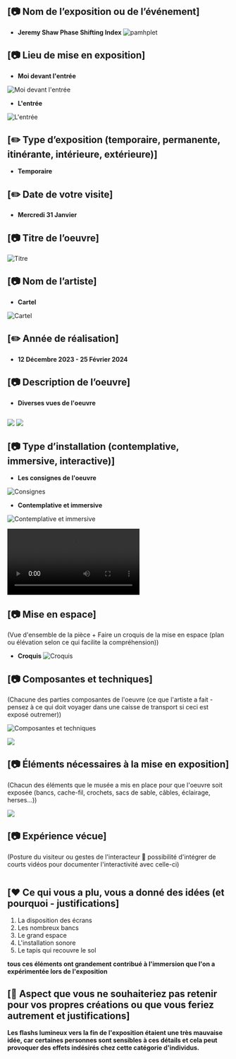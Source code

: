 ## [📷 Nom de l’exposition ou de l’événement]
* **Jeremy Shaw Phase Shifting Index**
![pamhplet](https://raw.githubusercontent.com/KaissoGithub/H24_V11_inspirations_kaissoumi/main/JEREMY_SHAW_phase_shifting_index/media/pamphlet_1.png)

## [📷 Lieu de mise en exposition]
* **Moi devant l'entrée**
  
![Moi devant l'entrée](https://raw.githubusercontent.com/KaissoGithub/H24_V11_inspirations_kaissoumi/main/JEREMY_SHAW_phase_shifting_index/media/Moi_Entree.png)

* **L'entrée**
  
![L'entrée](https://raw.githubusercontent.com/KaissoGithub/H24_V11_inspirations_kaissoumi/main/JEREMY_SHAW_phase_shifting_index/media/Entre_01.png)


## [✏️ Type d’exposition (temporaire, permanente, itinérante, intérieure, extérieure)]
* **Temporaire**



## [✏️ Date de votre visite]
* **Mercredi 31 Janvier**


## [📷 Titre de l’oeuvre]

![Titre](https://raw.githubusercontent.com/KaissoGithub/H24_V11_inspirations_kaissoumi/main/JEREMY_SHAW_phase_shifting_index/media/titre_oeuvre_02.png)


## [📷 Nom de l’artiste]

* **Cartel**
  
![Cartel](https://raw.githubusercontent.com/KaissoGithub/H24_V11_inspirations_kaissoumi/main/JEREMY_SHAW_phase_shifting_index/media/titre_oeuvre.jpg)



## [✏️ Année de réalisation]
* **12 Décembre 2023 - 25 Février 2024**


## [📷 Description de l’oeuvre]
* **Diverses vues de l'oeuvre**
  
![]()

![](https://raw.githubusercontent.com/KaissoGithub/H24_V11_inspirations_kaissoumi/main/JEREMY_SHAW_phase_shifting_index/media/trois_oeuvres_02.png)
![](https://raw.githubusercontent.com/KaissoGithub/H24_V11_inspirations_kaissoumi/main/JEREMY_SHAW_phase_shifting_index/media/trois_oeuvres.png)


## [📷 Type d’installation (contemplative, immersive, interactive)]
* **Les consignes de l'oeuvre**
  
![Consignes](https://raw.githubusercontent.com/KaissoGithub/H24_V11_inspirations_kaissoumi/main/JEREMY_SHAW_phase_shifting_index/media/description_01.png)

* **Contemplative et immersive**
  
![Contemplative et immersive](https://raw.githubusercontent.com/KaissoGithub/H24_V11_inspirations_kaissoumi/main/JEREMY_SHAW_phase_shifting_index/media/oeuvre_espace.png)

![Video](https://github.com/KaissoGithub/H24_V11_inspirations_kaissoumi/raw/main/JEREMY_SHAW_phase_shifting_index/media/video_oeuvres_B.mp4)


## [📷 Mise en espace]

(Vue d'ensemble de la pièce + Faire un croquis de la mise en espace (plan ou élévation selon ce qui facilite la compréhension))

* **Croquis**
![Croquis](https://raw.githubusercontent.com/KaissoGithub/H24_V11_inspirations_kaissoumi/main/JEREMY_SHAW_phase_shifting_index/media/dessin_notes.jpg)


## [📷 Composantes et techniques]

(Chacune des parties composantes de l'oeuvre (ce que l'artiste a fait - pensez à ce qui doit voyager dans une caisse de transport si ceci est exposé outremer))

![Composantes et techniques](https://raw.githubusercontent.com/KaissoGithub/H24_V11_inspirations_kaissoumi/main/JEREMY_SHAW_phase_shifting_index/media/Baffe_01.png)

![](https://raw.githubusercontent.com/KaissoGithub/H24_V11_inspirations_kaissoumi/main/JEREMY_SHAW_phase_shifting_index/media/Baffe_02.png)

## [📷 Éléments nécessaires à la mise en exposition]

(Chacun des éléments que le musée a mis en place pour que l'oeuvre soit exposée (bancs, cache-fil, crochets, sacs de sable, câbles, éclairage, herses...))

![](https://raw.githubusercontent.com/KaissoGithub/H24_V11_inspirations_kaissoumi/main/JEREMY_SHAW_phase_shifting_index/media/Salle_complete.png)

## [📷 Expérience vécue]

(Posture du visiteur ou gestes de l'interacteur 🎥 possibilité d'intégrer de courts vidéos pour documenter l'interactivité avec celle-ci)

![]()

## [❤️ Ce qui vous a plu, vous a donné des idées (et pourquoi - justifications]
1. La disposition des écrans
1. Les nombreux bancs
1. Le grand espace
1. L'installation sonore
1. Le tapis qui recouvre le sol
   
**tous ces éléments ont grandement contribué à l'immersion que l'on a expérimentée lors de l'exposition**



## [🤔 Aspect que vous ne souhaiteriez pas retenir pour vos propres créations ou que vous feriez autrement et justifications]
**Les flashs lumineux vers la fin de l'exposition étaient une très mauvaise idée, car certaines personnes sont sensibles à ces détails et cela peut provoquer des effets indésirés chez cette catégorie d'individus.**
